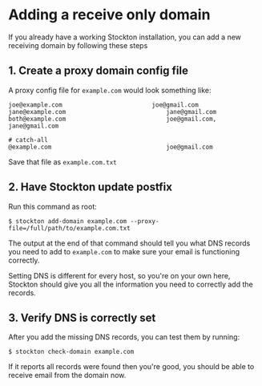 # Adding a receive only domain

If you already have a working Stockton installation, you can add a new receiving domain by following these steps


## 1. Create a proxy domain config file

A proxy config file for `example.com` would look something like:

```
joe@example.com							joe@gmail.com
jane@example.com							jane@gmail.com
both@example.com							joe@gmail.com, jane@gmail.com

# catch-all
@example.com								joe@gmail.com
```

Save that file as `example.com.txt`


## 2. Have Stockton update postfix

Run this command as root:

    $ stockton add-domain example.com --proxy-file=/full/path/to/example.com.txt

The output at the end of that command should tell you what DNS records you need to add to `example.com` to make sure your email is functioning correctly. 

Setting DNS is different for every host, so you're on your own here, Stockton should give you all the information you need to correctly add the records.


## 3. Verify DNS is correctly set

After you add the missing DNS records, you can test them by running:

    $ stockton check-domain example.com
    
If it reports all records were found then you're good, you should be able to receive email from the domain now.


